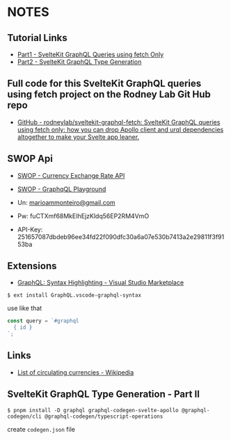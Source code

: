# NOTES

## Tutorial Links

- [Part1 - SvelteKit GraphQL Queries using fetch Only](https://rodneylab.com/sveltekit-graphql-queries-fetch/)
- [Part2 - SvelteKit GraphQL Type Generation](https://rodneylab.com/sveltekit-graphql-type-generation/)

## Full code for this SvelteKit GraphQL queries using fetch project on the Rodney Lab Git Hub repo

- [GitHub - rodneylab/sveltekit-graphql-fetch: SvelteKit GraphQL queries using fetch only: how you can drop Apollo client and urql dependencies altogether to make your Svelte app leaner.](https://github.com/rodneylab/sveltekit-graphql-fetch)

## SWOP Api

- [SWOP - Currency Exchange Rate API](https://swop.cx/account/register/developer)
- [SWOP - GraphqQL Playground](https://swop.cx/account/dashboard/playground)

- Un: marioammonteiro@gmail.com
- Pw: fuCTXmf68MkEIhEjzKldq56EP2RM4VmO
- API-Key: 251657087dbdeb96ee34fd22f090dfc30a6a07e530b7413a2e29811f3f9153ba

## Extensions

- [GraphQL:&#32;Syntax&#32;Highlighting&#32;-&#32;Visual&#32;Studio&#32;Marketplace](https://marketplace.visualstudio.com/items?itemName=GraphQL.vscode-graphql-syntax)

```shell
$ ext install GraphQL.vscode-graphql-syntax
```

use like that

```ts
const query = `#graphql
  { id }
`;
```

## Links

- [List of circulating currencies - Wikipedia](https://en.wikipedia.org/wiki/List_of_circulating_currencies)

## SvelteKit GraphQL Type Generation - Part II



```shell
$ pnpm install -D graphql graphql-codegen-svelte-apollo @graphql-codegen/cli @graphql-codegen/typescript-operations
```

create `codegen.json` file